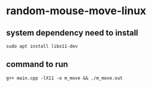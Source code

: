 # random-mouse-move-linux

## system dependency need to install
    sudo apt install libx11-dev

## command to run
    g++ main.cpp -lX11 -o m_move && ./m_move.out